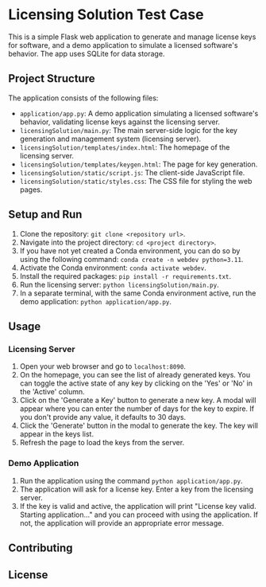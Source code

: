 # Licensing Solution Test Case

This is a simple Flask web application to generate and manage license keys for software, and a demo application to simulate a licensed software's behavior. The app uses SQLite for data storage.

## Project Structure

The application consists of the following files:

- `application/app.py`: A demo application simulating a licensed software's behavior, validating license keys against the licensing server.
- `licensingSolution/main.py`: The main server-side logic for the key generation and management system (licensing server).
- `licensingSolution/templates/index.html`: The homepage of the licensing server.
- `licensingSolution/templates/keygen.html`: The page for key generation.
- `licensingSolution/static/script.js`: The client-side JavaScript file.
- `licensingSolution/static/styles.css`: The CSS file for styling the web pages.

## Setup and Run

1. Clone the repository: `git clone <repository url>`.
2. Navigate into the project directory: `cd <project directory>`.
3. If you have not yet created a Conda environment, you can do so by using the following command: `conda create -n webdev python=3.11`.
4. Activate the Conda environment: `conda activate webdev`.
5. Install the required packages: `pip install -r requirements.txt`.
6. Run the licensing server: `python licensingSolution/main.py`.
7. In a separate terminal, with the same Conda environment active, run the demo application: `python application/app.py`.


## Usage

### Licensing Server
1. Open your web browser and go to `localhost:8090`.
2. On the homepage, you can see the list of already generated keys. You can toggle the active state of any key by clicking on the 'Yes' or 'No' in the 'Active' column.
3. Click on the 'Generate a Key' button to generate a new key. A modal will appear where you can enter the number of days for the key to expire. If you don't provide any value, it defaults to 30 days.
4. Click the 'Generate' button in the modal to generate the key. The key will appear in the keys list.
5. Refresh the page to load the keys from the server.

### Demo Application
1. Run the application using the command `python application/app.py`.
2. The application will ask for a license key. Enter a key from the licensing server.
3. If the key is valid and active, the application will print "License key valid. Starting application..." and you can proceed with using the application. If not, the application will provide an appropriate error message.

## Contributing


## License

